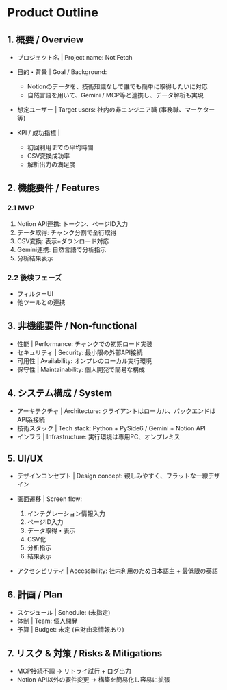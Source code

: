 # Product Outline

## 1. 概要 / Overview

* プロジェクト名 | Project name: NotiFetch
* 目的・背景 | Goal / Background:

  * Notionのデータを、技術知識なしで誰でも簡単に取得したいに対応
  * 自然言語を用いて、Gemini / MCP等と連携し、データ解析も実現
* 想定ユーザー | Target users: 社内の非エンジニア職 (事務職、マーケター等)
* KPI / 成功指標 |

  * 初回利用までの平均時間
  * CSV変換成功率
  * 解析出力の満足度

## 2. 機能要件 / Features

### 2.1 MVP

1. Notion API連携: トークン、ページID入力
2. データ取得: チャンク分割で全行取得
3. CSV変換: 表示+ダウンロード対応
4. Gemini連携: 自然言語で分析指示
5. 分析結果表示

### 2.2 後续フェーズ

* フィルターUI
* 他ツールとの連携

## 3. 非機能要件 / Non-functional

* 性能 | Performance: チャンクでの初期ロード実装
* セキュリティ | Security: 最小限の外部API接続
* 可用性 | Availability: オンプレのローカル実行環境
* 保守性 | Maintainability: 個人開発で簡易な構成

## 4. システム構成 / System

* アーキテクチャ | Architecture: クライアントはローカル、バックエンドはAPI系接続
* 技術スタック | Tech stack: Python + PySide6 / Gemini + Notion API
* インフラ | Infrastructure: 実行環境は専用PC、オンプレミス

## 5. UI/UX

* デザインコンセプト | Design concept: 親しみやすく、フラットな一線デザイン
* 画面遷移 | Screen flow:

  1. インテグレーション情報入力
  2. ページID入力
  3. データ取得・表示
  4. CSV化
  5. 分析指示
  6. 結果表示
* アクセシビリティ | Accessibility: 社内利用のため日本語主 + 最低限の英語

## 6. 計画 / Plan

* スケジュール | Schedule: (未指定)
* 体制 | Team: 個人開発
* 予算 | Budget: 未定 (自財由来情報あり)

## 7. リスク & 対策 / Risks & Mitigations

* MCP接続不調 → リトライ試行 + ログ出力
* Notion API以外の要件変更 → 構築を簡易化し容易に拡張
